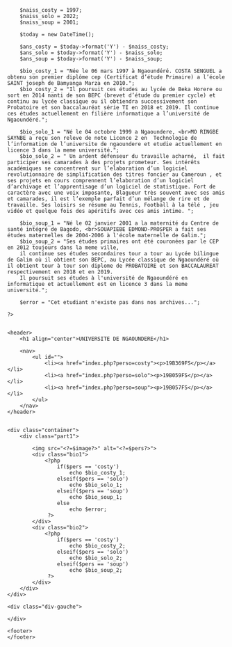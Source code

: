 <!DOCTYPE html>
<head>
    <meta charset="UTF-8">
    <title>Document</title>
    <link rel="stylesheet" href="style.css">
</head>
<body>
    <?php
        $pers = $_GET['perso'] ?? 'costy';
        $image = 'img'. DIRECTORY_SEPARATOR . $pers . ".jpg";

        $naiss_costy = 1997; 
        $naiss_solo = 2022;
        $naiss_soup = 2001;

        $today = new DateTime();

        $ans_costy = $today->format('Y') - $naiss_costy;
        $ans_solo = $today->format('Y') - $naiss_solo;
        $ans_soup = $today->format('Y') - $naiss_soup;

        $bio_costy_1 = "Née le 06 mars 1997 à Ngaoundéré. COSTA SENGUEL a obtenu son premier diplôme cep (Certificat d’étude Primaire) a l’école SAINT joseph de Bamyanga Marza en 2010.";
        $bio_costy_2 = "Il poursuit ces études au lycée de Beka Horere ou sort en 2014 nanti de son BEPC (brevet d’étude du premier cycle) et continu au lycée classique ou il obtiendra successivement son Probatoire et son baccalauréat série TI en 2018 et 2019. Il continue ces études actuellement en filière informatique a l’université de Ngaoundéré.";

        $bio_solo_1 = "Né le 04 octobre 1999 a Ngaoundere, <br>MO RINGBE SAYNBE a reçu son releve de note Licence 2 en  Technologie de l’information de l’universite de ngaoundere et etudie actuellement en licence 3 dans la meme université.";
        $bio_solo_2 = " Un ardent défenseur du travaille acharné,  il fait participer ses camarades à des projets prometeur. Ses intérêts académiques se concentrent sur l’elaboration d’un logiciel revolutionnaire de simplification des titres foncier au Cameroun , et ses projets en cours comprennent l’elaboration d’un logiciel d’archivage et l’apprentisage d’un logiciel de statistique. Fort de caractère avec une voix imposante, Blagueur très souvent avec ses amis et camarades, il est l’exemple parfait d’un mélange de rire et de travaille. Ses loisirs se résume au Tennis, Football à la télé , jeu vidéo et quelque fois des apéritifs avec ces amis intime. ";

        $bio_soup_1 = "Né le 02 janvier 2001 a la maternité du Centre de santé intégré de Bagodo, <br>SOUAPIEBE EDMOND-PROSPER a fait ses études maternelles de 2004-2006 à l'école maternelle de Galim.";
        $bio_soup_2 = "Ses études primaires ont été couronées par le CEP en 2012 toujours dans la meme ville,
        il continue ses études secondaires tour a tour au Lycée bilingue de Galim où il obtient son BEPC, au Lycée classique de Ngaoundéré où il obtient tour à tour son diplome de PROBATOIRE et son BACCALAUREAT respectivement en 2018 et en 2019.
        Il poursuit ses études à l'université de Ngaoundéré en informatique et actuellement est en licence 3 dans la meme université.";

        $error = "Cet etudiant n'existe pas dans nos archives...";

    ?>    


    <header>
        <h1 align="center">UNIVERSITE DE NGAOUNDERE</h1>

        <nav>
            <ul id="">
                <li><a href="index.php?perso=costy"><p>19B369FS</p></a></li>
                <li><a href="index.php?perso=solo"><p>19B059FS</p></a></li>
                <li><a href="index.php?perso=soup"><p>19B057FS</p></a></li>
            </ul>
        </nav>
    </header>


    <div class="container">
        <div class="part1">

            <img src="<?=$image?>" alt="<?=$pers?>">
            <div class="bio1">
                <?php 
                    if($pers == 'costy')
                        echo $bio_costy_1;
                    elseif($pers == 'solo')
                        echo $bio_solo_1;
                    elseif($pers == 'soup')
                        echo $bio_soup_1;
                    else
                        echo $error;
                 ?>
            </div>
            <div class="bio2">
                <?php 
                    if($pers == 'costy')
                        echo $bio_costy_2;
                    elseif($pers == 'solo')
                        echo $bio_solo_2;
                    elseif($pers == 'soup')
                        echo $bio_soup_2;
                 ?>
            </div>
        </div>    
    </div>

    <div class="div-gauche">

    </div>

    <footer>
    </footer>

</body>
</html>
